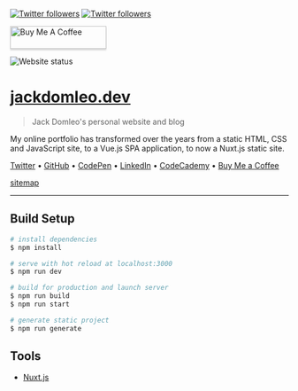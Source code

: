 [![Twitter followers](https://img.shields.io/twitter/follow/jackdomleo7?style=social&logo=twitter "Follow me on Twitter")](https://twitter.com/jackdomleo7) [![Twitter followers](https://img.shields.io/github/followers/JDomleo?style=social&logo=github&label=Follow "Follow me on GitHub")](https://github.com/JDomleo)

<a href="https://www.buymeacoffee.com/jackdomleo" target="_blank" title="Buy Me A Coffee"><img src="https://www.buymeacoffee.com/assets/img/custom_images/orange_img.png" alt="Buy Me A Coffee" style="height: 2.5625rem !important;width: 10.875rem !important;box-shadow: 0 0.1875rem 0.125rem 0 rgba(190, 190, 190, 0.5) !important;-webkit-box-shadow: 0 0.1875rem 0.125rem 0 rgba(190, 190, 190, 0.5) !important;"></a>

![Website status](https://img.shields.io/website?down_color=red&down_message=offline&up_color=green&up_message=online&url=https%3A%2F%2Fjackdomleo.dev "Website status")

# [jackdomleo.dev](https://jackdomleo.dev)

> Jack Domleo's personal website and blog

My online portfolio has transformed over the years from a static HTML, CSS and JavaScript site, to a Vue.js SPA application, to now a Nuxt.js static site.

[Twitter](https://twitter.com/jackdomleo7) &bull; [GitHub](https://github.com/JDomleo) &bull; [CodePen](https://codepen.io/JackDomleo) &bull; [LinkedIn](https://www.linkedin.com/in/jack-domleo) &bull; [CodeCademy](https://www.codecademy.com/profiles/JackDomleo) &bull; [Buy Me a Coffee](https://www.buymeacoffee.com/jackdomleo)

[sitemap](https://jackdomleo.dev/sitemap.xml)

---

## Build Setup

```bash
# install dependencies
$ npm install

# serve with hot reload at localhost:3000
$ npm run dev

# build for production and launch server
$ npm run build
$ npm run start

# generate static project
$ npm run generate
```

## Tools

- [Nuxt.js](https://nuxtjs.org)
